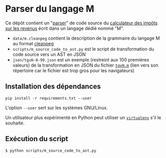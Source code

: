 # Parser du langage M

Ce dépôt contient un "[parser](https://fr.wiktionary.org/wiki/parser)" de code source
du [calculateur des impôts sur les revenus](https://git.framasoft.org/openfisca/code-source-impots-revenus)
écrit dans un langage dédié nommé "M".

- `data/m.cleanpeg` contient la description de la grammaire du langage M
au format [cleanpeg](http://igordejanovic.net/Arpeggio/grammars/#grammars-written-in-peg-notations)
- `scripts/m_source_code_to_ast.py` est le script de transformation du code source vers un AST en JSON
- `json/tgvH-0-99.json` est un exemple (restreint aux 100 premières valeurs) de la transformation en JSON
du fichier [`tgvH.m`](https://git.framasoft.org/openfisca/code-source-impots-revenus/tree/master/src)
(lien vers son répertoire car le fichier est trop gros pour les navigateurs)

## Installation des dépendances

```
pip install -r requirements.txt --user
```

L'option `--user` sert sur les systèmes GNU/Linux.

Un utilisateur plus expérimenté en Python peut utiliser
un [`virtualenv`](https://virtualenv.readthedocs.org/en/latest/) s'il le souhaite.

## Exécution du script

```
$ python scripts/m_source_code_to_ast.py
```
